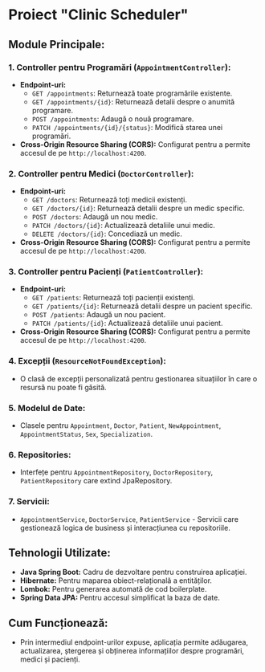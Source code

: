 # Proiect "Clinic Scheduler"

## Module Principale:

### 1. Controller pentru Programări (`AppointmentController`):

- **Endpoint-uri:**
  - `GET /appointments`: Returnează toate programările existente.
  - `GET /appointments/{id}`: Returnează detalii despre o anumită programare.
  - `POST /appointments`: Adaugă o nouă programare.
  - `PATCH /appointments/{id}/{status}`: Modifică starea unei programări.
- **Cross-Origin Resource Sharing (CORS):** Configurat pentru a permite accesul de pe `http://localhost:4200`.

### 2. Controller pentru Medici (`DoctorController`):

- **Endpoint-uri:**
  - `GET /doctors`: Returnează toți medicii existenți.
  - `GET /doctors/{id}`: Returnează detalii despre un medic specific.
  - `POST /doctors`: Adaugă un nou medic.
  - `PATCH /doctors/{id}`: Actualizează detaliile unui medic.
  - `DELETE /doctors/{id}`: Concediază un medic.
- **Cross-Origin Resource Sharing (CORS):** Configurat pentru a permite accesul de pe `http://localhost:4200`.

### 3. Controller pentru Pacienți (`PatientController`):

- **Endpoint-uri:**
  - `GET /patients`: Returnează toți pacienții existenți.
  - `GET /patients/{id}`: Returnează detalii despre un pacient specific.
  - `POST /patients`: Adaugă un nou pacient.
  - `PATCH /patients/{id}`: Actualizează detaliile unui pacient.
 - **Cross-Origin Resource Sharing (CORS):** Configurat pentru a permite accesul de pe `http://localhost:4200`.

### 4. Excepții (`ResourceNotFoundException`):
- O clasă de excepții personalizată pentru gestionarea situațiilor în care o resursă nu poate fi găsită.

### 5. Modelul de Date:
- Clasele pentru `Appointment`, `Doctor`, `Patient`, `NewAppointment`, `AppointmentStatus`, `Sex`, `Specialization`.

### 6. Repositories:
- Interfețe pentru `AppointmentRepository`, `DoctorRepository`, `PatientRepository` care extind JpaRepository.

### 7. Servicii:
- `AppointmentService`, `DoctorService`, `PatientService` - Servicii care gestionează logica de business și interacțiunea cu repositoriile.

## Tehnologii Utilizate:

- **Java Spring Boot:** Cadru de dezvoltare pentru construirea aplicației.
- **Hibernate:** Pentru maparea obiect-relațională a entităților.
- **Lombok:** Pentru generarea automată de cod boilerplate.
- **Spring Data JPA:** Pentru accesul simplificat la baza de date.

## Cum Funcționează:

- Prin intermediul endpoint-urilor expuse, aplicația permite adăugarea, actualizarea, ștergerea și obținerea informațiilor despre programări, medici și pacienți.
